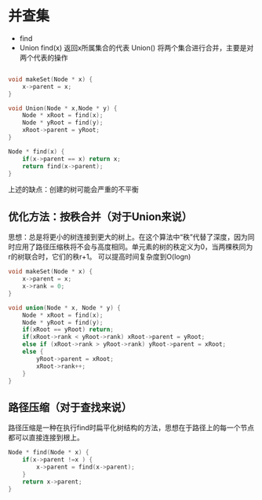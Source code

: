 # 并查集
* find
* Union
find(x) 返回x所属集合的代表
Union() 将两个集合进行合并，主要是对两个代表的操作
```c++

void makeSet(Node * x) {
    x->parent = x;
}

void Union(Node * x,Node * y) {
    Node * xRoot = find(x);
    Node * yRoot = find(y);
    xRoot->parent = yRoot; 
}

Node * find(x) {
    if(x->parent == x) return x;
    return find(x->parent);
}
```
上述的缺点：创建的树可能会严重的不平衡

## 优化方法：按秩合并（对于Union来说）
思想：总是将更小的树连接到更大的树上。在这个算法中“秩”代替了深度，因为同时应用了路径压缩秩将不会与高度相同。单元素的树的秩定义为0，当两棵秩同为r的树联合时，它们的秩r+1。
可以提高时间复杂度到O(logn)
```c++
void makeSet(Node * x) {
    x->parent = x;
    x->rank = 0;
}

void union(Node * x, Node * y) {
    Node * xRoot = find(x);
    Node * yRoot = find(y);
    if(xRoot == yRoot) return;
    if(xRoot->rank < yRoot->rank) xRoot->parent = yRoot;
    else if (xRoot->rank > yRoot->rank) yRoot->parent = xRoot;
    else {
        yRoot->parent = xRoot;
        xRoot->rank++;
    }
}
```

## 路径压缩（对于查找来说）
路径压缩是一种在执行find时扁平化树结构的方法，思想在于路径上的每一个节点都可以直接连接到根上。
```c++
Node * find(Node * x) {
    if(x->parent !=x ) {
        x->parent = find(x->parent);
    }
    return x->parent;
}
```
